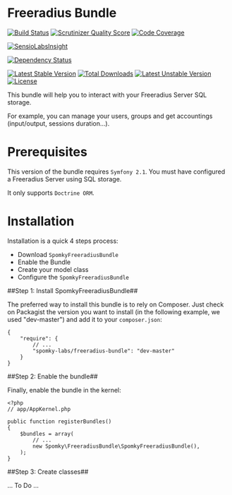 Freeradius Bundle
=================

[![Build Status](https://travis-ci.org/Spomky-Labs/SpomkyFreeradiusBundle.png?branch=master)](https://travis-ci.org/Spomky-Labs/SpomkyFreeradiusBundle)
[![Scrutinizer Quality Score](https://scrutinizer-ci.com/g/Spomky-Labs/SpomkyFreeradiusBundle/badges/quality-score.png?s=fe327405739dff5a1ff78b2d5ee87f0d8ab12250)](https://scrutinizer-ci.com/g/Spomky-Labs/SpomkyFreeradiusBundle/)
[![Code Coverage](https://scrutinizer-ci.com/g/Spomky-Labs/SpomkyFreeradiusBundle/badges/coverage.png?s=4b4da5d7fe0eaf28d9e009f86782be691d8e7638)](https://scrutinizer-ci.com/g/Spomky-Labs/SpomkyFreeradiusBundle/)

[![SensioLabsInsight](https://insight.sensiolabs.com/projects/6bf3be17-dcf9-426a-be64-bbe47ebdc41d/big.png)](https://insight.sensiolabs.com/projects/6bf3be17-dcf9-426a-be64-bbe47ebdc41d)

[![Dependency Status](https://www.versioneye.com/user/projects/530b13dfec137596d2000006/badge.png)](https://www.versioneye.com/user/projects/530b13dfec137596d2000006)

[![Latest Stable Version](https://poser.pugx.org/spomky-labs/freeradius-bundle/v/stable.png)](https://packagist.org/packages/spomky-labs/freeradius-bundle) [![Total Downloads](https://poser.pugx.org/spomky-labs/freeradius-bundle/downloads.png)](https://packagist.org/packages/spomky-labs/freeradius-bundle) [![Latest Unstable Version](https://poser.pugx.org/spomky-labs/freeradius-bundle/v/unstable.png)](https://packagist.org/packages/spomky-labs/freeradius-bundle) [![License](https://poser.pugx.org/spomky-labs/freeradius-bundle/license.png)](https://packagist.org/packages/spomky-labs/freeradius-bundle)

This bundle will help you to interact with your Freeradius Server SQL storage.

For example, you can manage your users, groups and get accountings (input/output, sessions duration…).

# Prerequisites #

This version of the bundle requires `Symfony 2.1`.
You must have configured a Freeradius Server using SQL storage.

It only supports `Doctrine ORM`.

# Installation #

Installation is a quick 4 steps process:

* Download `SpomkyFreeradiusBundle`
* Enable the Bundle
* Create your model class
* Configure the `SpomkyFreeradiusBundle`

##Step 1: Install SpomkyFreeradiusBundle##

The preferred way to install this bundle is to rely on Composer. Just check on Packagist the version you want to install (in the following example, we used "dev-master") and add it to your `composer.json`:

	{
	    "require": {
	        // ...
	        "spomky-labs/freeradius-bundle": "dev-master"
	    }
	}

##Step 2: Enable the bundle##

Finally, enable the bundle in the kernel:

	<?php
	// app/AppKernel.php
	
	public function registerBundles()
	{
	    $bundles = array(
	        // ...
	        new Spomky\FreeradiusBundle\SpomkyFreeradiusBundle(),
	    );
	}

##Step 3: Create classes##

… To Do …